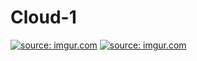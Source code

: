 # Cloud-1

<a href="https://imgur.com/JuRL5SK"><img src="https://i.imgur.com/JuRL5SK.png" title="source: imgur.com" /></a>
<a href="https://imgur.com/iazDObe"><img src="https://i.imgur.com/iazDObe.png" title="source: imgur.com" /></a>
